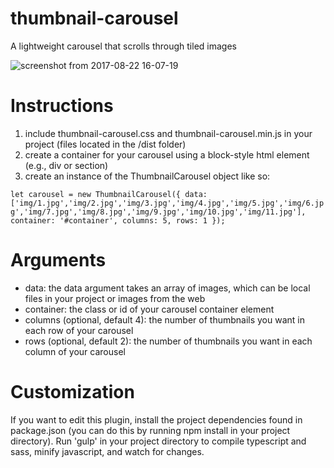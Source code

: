 # thumbnail-carousel
A lightweight carousel that scrolls through tiled images

![screenshot from 2017-08-22 16-07-19](https://user-images.githubusercontent.com/8583137/29591583-31d076d6-8754-11e7-9c4c-adad71a4e6b6.png)

# Instructions
1. include thumbnail-carousel.css and thumbnail-carousel.min.js in your project (files located in the /dist folder)
2. create a container for your carousel using a block-style html element (e.g., div or section)
3. create an instance of the ThumbnailCarousel object like so:

`
    let carousel = new ThumbnailCarousel({
        data: ['img/1.jpg','img/2.jpg','img/3.jpg','img/4.jpg','img/5.jpg','img/6.jpg','img/7.jpg','img/8.jpg','img/9.jpg','img/10.jpg','img/11.jpg'],
        container: '#container',
        columns: 5,
        rows: 1
    });
`

# Arguments
* data: the data argument takes an array of images, which can be local files in your project or images from the web
* container: the class or id of your carousel container element
* columns (optional, default 4): the number of thumbnails you want in each row of your carousel
* rows (optional, default 2): the number of thumbnails you want in each column of your carousel

# Customization
If you want to edit this plugin, install the project dependencies found in package.json (you can do this by running npm install in your project directory). Run 'gulp' in your project directory to compile typescript and sass, minify javascript, and watch for changes.
